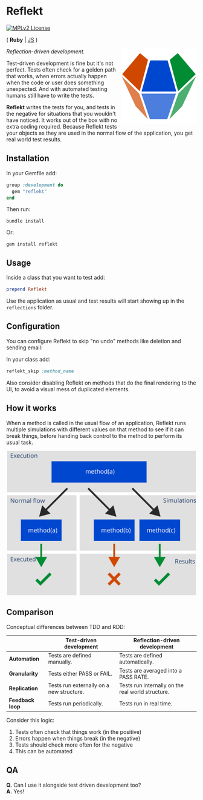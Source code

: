 # Reflekt

[![MPLv2 License](https://img.shields.io/badge/license-MPLv2-blue.svg?style=flat-square)](https://www.mozilla.org/MPL/2.0/)

( **Ruby** | [JS](https://github.com/maedi/reflekt-js) )

<img src="./Assets/Logo.svg" width="200" raw=true style="margin-left: 10px;" align="right" />

*Reflection-driven development.*  

Test-driven development is fine but it's not perfect. Tests often check for a golden path that works, when errors actually happen when the code or user does something unexpected. And with automated testing humans still have to write the tests.

**Reflekt** writes the tests for you, and tests in the negative for situations that you wouldn't have noticed. It works out of the box with no extra coding required. Because Reflekt tests your objects as they are used in the normal flow of the application, you get real world test results.

## Installation

In your Gemfile add:
```ruby
group :development do
  gem "reflekt"
end
```  

Then run:
```
bundle install
```

Or:
```
gem install reflekt
```

## Usage  

Inside a class that you want to test add:  
```ruby  
prepend Reflekt
```  

Use the application as usual and test results will start showing up in the `reflections` folder.

## Configuration

You can configure Reflekt to skip "no undo" methods like deletion and sending email:

In your class add:

```ruby
reflekt_skip :method_name
```

Also consider disabling Reflekt on methods that do the final rendering to the UI, to avoid a visual mess of duplicated elements.

## How it works

When a method is called in the usual flow of an application, Reflekt runs multiple simulations with different values on that method to see if it can break things, before handing back control to the method to perform its usual task.

<p align="center">
  <img src="./Assets/Flow.svg" raw=true width="500" style="margin-left: auto; margin-right: auto;"/>
</p>

## Comparison

Conceptual differences between TDD and RDD:

|                   | Test-driven development                  | Reflection-driven development                     |
--------------------|------------------------------------------|---------------------------------------------------|
| **Automation**    | Tests are defined manually.              | Tests are defined automatically.                  |
| **Granularity**   | Tests either PASS or FAIL.               | Tests are averaged into a PASS RATE.              |
| **Replication**   | Tests run externally on a new structure. | Tests run internally on the real world structure. |
| **Feedback loop** | Tests run periodically.                  | Tests run in real time.                           |

Consider this logic:  
1. Tests often check that things work (in the positive)  
2. Errors happen when things break (in the negative)  
3. Tests should check more often for the negative  
4. This can be automated

## QA

**Q.** Can I use it alongside test driven development too?  
**A.** Yes!

